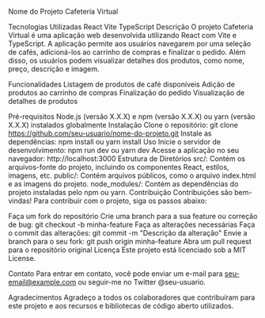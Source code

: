 Nome do Projeto
Cafeteria Virtual

Tecnologias Utilizadas
React
Vite
TypeScript
Descrição
O projeto Cafeteria Virtual é uma aplicação web desenvolvida utilizando React com Vite e TypeScript. A aplicação permite aos usuários navegarem por uma seleção de cafés, adicioná-los ao carrinho de compras e finalizar o pedido. Além disso, os usuários podem visualizar detalhes dos produtos, como nome, preço, descrição e imagem.

Funcionalidades
Listagem de produtos de café disponíveis
Adição de produtos ao carrinho de compras
Finalização do pedido
Visualização de detalhes de produtos

Pré-requisitos
Node.js (versão X.X.X) e npm (versão X.X.X) ou yarn (versão X.X.X) instalados globalmente
Instalação
Clone o repositório: git clone https://github.com/seu-usuario/nome-do-projeto.git
Instale as dependências: npm install ou yarn install
Uso
Inicie o servidor de desenvolvimento: npm run dev ou yarn dev
Acesse a aplicação no seu navegador: http://localhost:3000
Estrutura de Diretórios
src/: Contém os arquivos-fonte do projeto, incluindo os componentes React, estilos, imagens, etc.
public/: Contém arquivos públicos, como o arquivo index.html e as imagens do projeto.
node_modules/: Contém as dependências do projeto instaladas pelo npm ou yarn.
Contribuição
Contribuições são bem-vindas! Para contribuir com o projeto, siga os passos abaixo:

Faça um fork do repositório
Crie uma branch para a sua feature ou correção de bug: git checkout -b minha-feature
Faça as alterações necessárias
Faça o commit das alterações: git commit -m "Descrição da alteração"
Envie a branch para o seu fork: git push origin minha-feature
Abra um pull request para o repositório original
Licença
Este projeto está licenciado sob a MIT License.

Contato
Para entrar em contato, você pode enviar um e-mail para seu-email@example.com ou seguir-me no Twitter @seu-usuario.

Agradecimentos
Agradeço a todos os colaboradores que contribuíram para este projeto e aos recursos e bibliotecas de código aberto utilizados.
